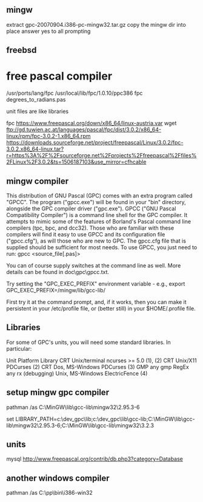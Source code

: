 mingw
-----
extract gpc-20070904.i386-pc-mingw32.tar.gz
copy the mingw dir into place
answer yes to all prompting

freebsd
-------
# free pascal compiler
/usr/ports/lang/fpc
/usr/local/lib/fpc/1.0.10/ppc386
fpc degrees_to_radians.pas

unit files are like libraries

fpc
https://www.freepascal.org/down/x86_64/linux-austria.var
wget ftp://gd.tuwien.ac.at/languages/pascal/fpc/dist/3.0.2/x86_64-linux/rpm/fpc-3.0.2-1.x86_64.rpm
https://downloads.sourceforge.net/project/freepascal/Linux/3.0.2/fpc-3.0.2.x86_64-linux.tar?r=https%3A%2F%2Fsourceforge.net%2Fprojects%2Ffreepascal%2Ffiles%2FLinux%2F3.0.2&ts=1506187103&use_mirror=cfhcable

mingw compiler
--------------
This distribution of GNU Pascal (GPC) comes with an
extra program called "GPCC". The program ("gpcc.exe")
will be found in your "bin" directory, alongside the
GPC compiler driver ("gpc.exe"). GPCC ("GNU Pascal
Compatibility Compiler") is a command line shell for the
GPC compiler. It attempts to mimic some of the features of
Borland's Pascal command line compilers (tpc, bpc, and
dcc32). Those who are familiar with these compilers will
find it easy to use GPCC and its configuration file
("gpcc.cfg"), as will those who are new to GPC. The
gpcc.cfg file that is supplied should be sufficient for
most needs. To use GPCC, you just need to run:
    gpcc <source_file[.pas]>

You can of course supply switches at the command line
as well. More details can be found in doc\gpc\gpcc.txt.


Try setting the "GPC_EXEC_PREFIX" environment variable - e.g.,
 export GPC_EXEC_PREFIX=/mingw/lib/gcc-lib/

First try it at the command prompt, and, if it works, then you can
make it persistent in your /etc/profile file, or (better still) in
your $HOME/.profile file.


Libraries
---------
   For some of GPC's units, you will need some standard libraries. In
particular:

Unit             Platform              Library
CRT              Unix/terminal         ncurses >= 5.0 (1), (2)
CRT              Unix/X11              PDCurses (2)
CRT              Dos, MS-Windows       PDCurses (3)
GMP              any                   gmp
RegEx            any                   rx
(debugging)      Unix, MS-Windows      ElectricFence (4)


setup mingw gpc compiler
------------------------
pathman /as C:\MinGW\lib\gcc-lib\mingw32\2.95.3-6

set LIBRARY_PATH=c:\dev_gpc\lib\;c:\dev_gpc\lib\gcc-lib\;C:\MinGW\lib\gcc-lib\mingw32\2.95.3-6;C:\MinGW\lib\gcc-lib\mingw32\3.2.3


units
-----
mysql
http://www.freepascal.org/contrib/db.php3?category=Database


another windows compiler
------------------------
pathman /as C:\pp\bin\i386-win32
